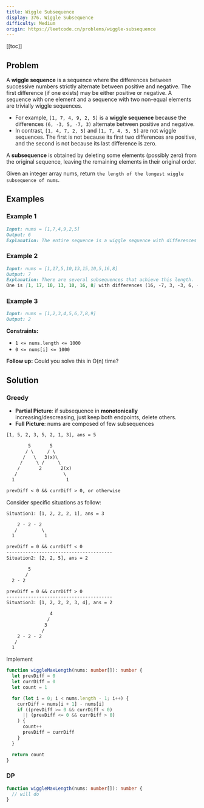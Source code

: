 ```yaml
---
title: Wiggle Subsequence
display: 376. Wiggle Subsequence
difficulty: Medium
origin: https://leetcode.cn/problems/wiggle-subsequence
---
```


[[toc]]

## Problem

A **wiggle sequence** is a sequence where the differences between successive numbers strictly alternate between positive and negative. The first difference (if one exists) may be either positive or negative. A sequence with one element and a sequence with two non-equal elements are trivially wiggle sequences.

- For example, `[1, 7, 4, 9, 2, 5]` is a **wiggle sequence** because the differences `(6, -3, 5, -7, 3)` alternate between positive and negative.
- In contrast, `[1, 4, 7, 2, 5]` and `[1, 7, 4, 5, 5]` are not wiggle sequences. The first is not because its first two differences are positive, and the second is not because its last difference is zero.

A **subsequence** is obtained by deleting some elements (possibly zero) from the original sequence, leaving the remaining elements in their original order.

Given an integer array nums, return `the length of the longest wiggle subsequence of nums`.

## Examples

### Example 1

```md
Input: nums = [1,7,4,9,2,5]
Output: 6
Explanation: The entire sequence is a wiggle sequence with differences (6, -3, 5, -7, 3).
```

### Example 2

```md
Input: nums = [1,17,5,10,13,15,10,5,16,8]
Output: 7
Explanation: There are several subsequences that achieve this length.
One is [1, 17, 10, 13, 10, 16, 8] with differences (16, -7, 3, -3, 6, -8).
```

### Example 3

```md
Input: nums = [1,2,3,4,5,6,7,8,9]
Output: 2
```

**Constraints:**

- `1 <= nums.length <= 1000`
- `0 <= nums[i] <= 1000`

**Follow up:** Could you solve this in O(n) time?

## Solution

### Greedy

- **Partial Picture**: if subsequence in **monotonically** increasing/descreasing, just keep both endpoints, delete others.
- **Full Picture**: nums are composed of few subsequences

```txt
[1, 5, 2, 3, 5, 2, 1, 3], ans = 5

        5       5
       / \     / \
      /   \   3(x)\
     /     \ /     \
    /       2       2(x)
   /                 \
  1                   1

prevDiff < 0 && currDiff > 0, or otherwise
```

Consider specific situations as follow:

```txt
Situation1: [1, 2, 2, 2, 1], ans = 3

    2 - 2 - 2
   /         \
  1           1

prevDiff = 0 && currDiff < 0
---------------------------------------
Situation2: [2, 2, 5], ans = 2

        5
       /
  2 - 2

prevDiff = 0 && currDiff > 0
---------------------------------------
Situation3: [1, 2, 2, 2, 3, 4], ans = 2

                4
               /
              3
             /
    2 - 2 - 2
   /
  1
```

Implement

```ts
function wiggleMaxLength(nums: number[]): number {
  let prevDiff = 0
  let currDiff = 0
  let count = 1

  for (let i = 0; i < nums.length - 1; i++) {
    currDiff = nums[i + 1] - nums[i]
    if ((prevDiff >= 0 && currDiff < 0)
      || (prevDiff <= 0 && currDiff > 0)
    ) {
      count++
      prevDiff = currDiff
    }
  }

  return count
}
```

### DP

```ts
function wiggleMaxLength(nums: number[]): number {
  // will do
}
```

